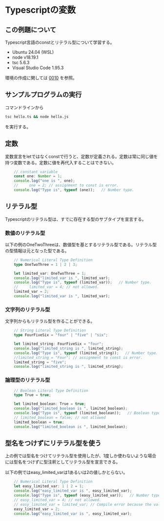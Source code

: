# Typescriptの変数
## この例題について

Typescript言語のconstとリテラル型について学習する。
- Ubuntu 24.04 (WSL)
- node v18.19.1
- tsc 5.6.3
- Visual Studio Code 1.95.3

環境の作成に関しては [0010](../0010_install_nodejs/README.md) を参照。
## サンプルプログラムの実行
コマンドラインから
```sh
tsc hello.ts && node hello.js
```
を実行する。
## 定数
変数宣言をletではなくconstで行うと、定数が定義される。定数は常に同じ値を持つ変数である。定数に値を再代入することはできない。
```ts
    // constant variable
    const one: Number = 1;
    console.log("one is ", one);
    //     one = 2; // assignment to const is error. 
    console.log("Type is", typeof (one));   // Number type. 
```

## リテラル型
Typescriptのリテラル型は、すでに存在する型のサブタイプを宣言する。

### 数値のリテラル型
以下の例のOneTwoThreeは、数値型を基とするリテラル型である。リテラル型の型情報は元となった型である。

```ts
    // Numerical Literal Type Definition 
    type OneTwoThree = 1 | 2 | 3;

    let limited_var: OneTwoThree = 1;
    console.log("limited_var is ", limited_var);
    console.log("Type is", typeof (limited_var));   // Number type. 
    //     limited_var = 4; // not allowed. 
    limited_var = 2;
    console.log("limited_var is ", limited_var);

```
### 文字列のリテラル型
文字列からもリテラル型を作ることができる。
```ts
    // String Literal Type Definition 
    type FourFiveSix = "four" | "five" | "six";

    let limited_string: FourFiveSix = "four";
    console.log("limited_string is ", limited_string);
    console.log("Type is", typeof (limited_string));   // Number type. 
    //limited_string = "Four"; // assignment to const is error.
    limited_string = "five";
    console.log("limited_string is ", limited_string);
```
### 論理型のリテラル型

```ts
    // Boolean Literal Type Definition 
    type True = true;

    let limited_boolean: True = true;
    console.log("limited_boolean is ", limited_boolean);
    console.log("Type is", typeof (limited_boolean));   // Boolean type. 
    // limited_boolean = false; // not allowed
    limited_boolean = true;
    console.log("limited_boolean is ", limited_boolean);
```
## 型名をつけずにリテラル型を使う

上の例では型名をつけてリテラル型を使用したが、1度しか使わないような場合には型名をつけずに型注釈としてリテラル型を宣言できる。

以下の例ではeasy_limited_varは1あるいは2の値しかとらない。
```ts
    // Numerical Literal Type Definition 
    let easy_limited_var: 1 | 2 = 1;
    console.log("easy_limited_var is ", easy_limited_var);
    console.log("Type is", typeof (easy_limited_var));   // Number type. 
    // easy_limited_var = 4; // not allowed.
    // easy_limited_var = limited_var; // Compile error because the value is 3.
    easy_limited_var = 2;
    console.log("easy_limited_var is ", easy_limited_var);
```
